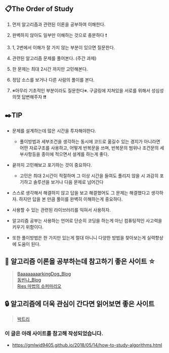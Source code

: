 ## :clipboard:The Order of Study
1. 먼저 알고리즘과 관련된 이론을 공부하여 이해한다.

2. 완벽하지 않아도 일부만 이해하는 것으로 충분하다 ❗️

3. 1, 2번에서 이해가 잘 가지 않는 부분이 있으면 질문한다.

4. 관련된 알고리즘 문제를 풀어본다. (주간 과제)

5. 한 문제는 최대 2시간 까지만 고민해본다.

6. 정답 소스를 보거나 다른 사람의 풀이를 본다.

7. ※아무리 기초적인 부분이라도 질문한다※. 구글링에 지쳐있을 서로를 위해서 성심성의껏 답변해주자 ❗️❗️



## :black_nib:TIP
- 문제를 설계하는데 많은 시간을 투자해야한다.
    - 풀이방법과 세부조건을 생각하는 동시에 코드로 옮길수 있는 경지가 아니라면 어떤 자료구조를 사용하고, 어떻게 반복문을 쓰며, 반복문의 범위나 조건문의 세부사항등을 종이에 적으면서 설계를 하는게 좋다.
    
- 끝까지 고민해보고 포기하는 것이 중요하다.
    - 고민은 최대 2시간이 적절하며 그 이상 시간을 들여도 풀리지 않을 시 과감히 포기하고 솔루션을 보거나 다음 문제로 넘어간다
- 스스로 생각해서 해결하지 않고 답을 보고 해결했어도 그 문제는 해결했다고 생각하자. 하지만 답을 본 만큼 풀이를 완벽히 이해하는게 중요하다.

- 사용할 수 있는 관련된 라이브러리를 익혀서 사용하자.

- 알고리즘 공부는 사용하는 언어로 단순히 코딩을 하는게 아닌 컴퓨팅적인 사고력을 키우기 위함이다.

- 또한 풀이방법은 한 가지만 있는게 절대 아니니 다양한 방법을 찾아보는게 실력향상에 도움이 된다.




## :key: 알고리즘 이론을 공부하는데 참고하기 좋은 사이트 ☆
 > [BaaaaaaaarkingDog_Blog](https://blog.encrypted.gg/category/%EA%B0%95%EC%A2%8C/%EC%8B%A4%EC%A0%84%20%EC%95%8C%EA%B3%A0%EB%A6%AC%EC%A6%98)<br>
 > [동빈나_Blog](https://m.blog.naver.com/ndb796/221233570962)<br>
 >[Ries 마법의 슈퍼마리오](https://m.blog.naver.com/kks227/220769859177)<br>
 
 
 
 

## :lock: 알고리즘에 더욱 관심이 간다면 읽어보면 좋은 사이트
> [박트리](https://baactree.tistory.com/52)





### 이 글은 아래 사이트를 참고해 작성되었습니다.
- https://gmlwjd9405.github.io/2018/05/14/how-to-study-algorithms.html
